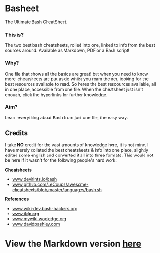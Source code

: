 # Basheet
The Ultimate Bash CheatSheet.
### This is?
The two best bash cheatsheets, rolled into one, linked to info from the best sources around.
Available as Markdown, PDF or a Bash script!
### Why?
One file that shows all the basics are great! but when you need to know more, cheatsheets are put aside whilst you roam the net, looking for the best resources available to read.
So heres the best rescources available, all in one place, accessible from one file.
When the cheatsheet just isn't enough, click the hyperlinks for further knowledge.
### Aim?
Learn everything about Bash from just one file, the easy way.
## Credits
I take **NO** credit for the vast amounts of knowledge here, it is not mine.
I have merely collated the best cheatsheets & info into one place, slightly edited some english and converted it all into three formats.
This would not be here if it wasn't for the following people's hard work:

**Cheatsheets**

- www.devhints.io/bash
- www.github.com/LeCoupa/awesome-cheatsheets/blob/master/languages/bash.sh

**References**

- www.wiki-dev.bash-hackers.org
- www.tldp.org
- www.mywiki.wooledge.org
- www.davidpashley.com

# View the Markdown version [here](www.github.com/5c0tt-b0t/Basheet/blob/master/Basheet.md)
